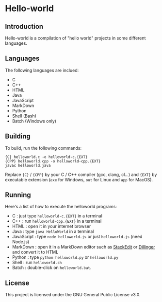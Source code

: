 # Hello-world

## Introduction

Hello-world is a compilation of "hello world" projects in some different languages.

## Languages

The following languages are inclued:
 - C
 - C++
 - HTML
 - Java
 - JavaScript
 - MarkDown
 - Python
 - Shell (Bash)
 - Batch (Windows only)

## Building

To build, run the following commands:
```
{C} helloworld.c -o helloworld-c.{EXT}
{CPP} helloworld.cpp -o helloworld-cpp.{EXT}
javac helloworld.java
```
Replace `{C}` / `{CPP}` by your C / C++ compiler (gcc, clang, cl...) and `{EXT}` by executable extension (`exe` for Windows, `out` for Linux and `app` for MacOS).

## Running

Here's a list of how to execute the helloworld programs:
 - C : just type `helloworld-c.{EXT}` in a terminal
 - C++ : run `helloworld-cpp.{EXT}` in a terminal
 - HTML : open it in your internet browser
 - Java : type `java HelloWorld` in a terminal
 - JavaScript : type `node helloworld.js` or just `helloworld.js` (need Node.js)
 - MarkDown : open it in a MarkDown editor such as [StackEdit](https://stackedit.io/) or [Dillinger](https://dillinger.io/) and convert it to HTML
 - Python : type `python helloworld.py` or `helloworld.py`
 - Shell : run `helloworld.sh`
 - Batch : double-click on `helloworld.bat`.

## License

This project is licensed under the GNU General Public License v3.0.
